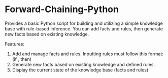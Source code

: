 # Forward-Chaining-Python
Provides a basic Python script for building and utilizing a simple knowledge base with rule-based inference. You can add facts and rules, then generate new facts based on existing knowledge.

Features:

  1. Add and manage facts and rules. Inputting rules must follow this format: (if <antecedent>, then)
  3. Generate new facts based on existing knowledge and defined rules.
  4. Display the current state of the knowledge base (facts and rules)
